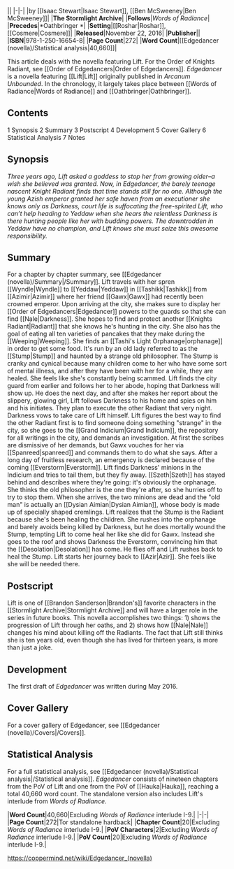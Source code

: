 |**<Edgedancer>**|
|-|-|
|by [[Isaac Stewart\|Isaac Stewart]], [[Ben McSweeney\|Ben McSweeney]]|
|**The Stormlight Archive**|
|**Follows**|*Words of Radiance*|
|**Precedes**|*Oathbringer *|
|**Setting**|[[Roshar\|Roshar]], [[Cosmere\|Cosmere]]|
|**Released**|November 22, 2016|
|**Publisher**||
|**ISBN**|978-1-250-16654-8|
|**Page Count**|272|
|**Word Count**|[[Edgedancer (novella)/Statistical analysis\|40,660]]|

This article deals with the novella featuring Lift. For the Order of Knights Radiant, see [[Order of Edgedancers\|Order of Edgedancers]].
*Edgedancer* is a novella featuring [[Lift\|Lift]] originally published in *Arcanum Unbounded*. In the chronology, it largely takes place between [[Words of Radiance\|Words of Radiance]] and [[Oathbringer\|Oathbringer]].

## Contents

1 Synopsis
2 Summary
3 Postscript
4 Development
5 Cover Gallery
6 Statistical Analysis
7 Notes


## Synopsis
*Three years ago, Lift asked a goddess to stop her from growing older–a wish she believed was granted. Now, in *Edgedancer*, the barely teenage nascent Knight Radiant finds that time stands still for no one. Although the young Azish emperor granted her safe haven from an executioner she knows only as Darkness, court life is suffocating the free-spirited Lift, who can’t help heading to Yeddaw when she hears the relentless Darkness is there hunting people like her with budding powers. The downtrodden in Yeddaw have no champion, and Lift knows she must seize this awesome responsibility.*

## Summary
For a chapter by chapter summary, see [[Edgedancer (novella)/Summary\|/Summary]].
Lift travels with her spren [[Wyndle\|Wyndle]] to [[Yeddaw\|Yeddaw]] in [[Tashikk\|Tashikk]] from [[Azimir\|Azimir]] where her friend [[Gawx\|Gawx]] had recently been crowned emperor. Upon arriving at the city, she makes sure to display her [[Order of Edgedancers\|Edgedancer]] powers to the guards so that she can find [[Nale\|Darkness]]. She hopes to find and protect another [[Knights Radiant\|Radiant]] that she knows he's hunting in the city. She also has the goal of eating all ten varieties of pancakes that they make during the [[Weeping\|Weeping]].
She finds an [[Tashi's Light Orphanage\|orphanage]] in order to get some food. It's run by an old lady referred to as the [[Stump\|Stump]] and haunted by a strange old philosopher. The Stump is cranky and cynical because many children come to her who have some sort of mental illness, and after they have been with her for a while, they are healed. She feels like she's constantly being scammed.
Lift finds the city guard from earlier and follows her to her abode, hoping that Darkness will show up. He does the next day, and after she makes her report about the slippery, glowing girl, Lift follows Darkness to his home and spies on him and his initiates. They plan to execute the other Radiant that very night. Darkness vows to take care of Lift himself.
Lift figures the best way to find the other Radiant first is to find someone doing something "strange" in the city, so she goes to the [[Grand Indicium\|Grand Indicium]], the repository for all writings in the city, and demands an investigation. At first the scribes are dismissive of her demands, but Gawx vouches for her via [[Spanreed\|spanreed]] and commands them to do what she says. After a long day of fruitless research, an emergency is declared because of the coming [[Everstorm\|Everstorm]]. Lift finds Darkness' minions in the Indicium and tries to tail them, but they fly away. [[Szeth\|Szeth]] has stayed behind and describes where they're going: it's obviously the orphanage. She thinks the old philosopher is the one they're after, so she hurries off to try to stop them.
When she arrives, the two minions are dead and the "old man" is actually an [[Dysian Aimian\|Dysian Aimian]], whose body is made up of specially shaped cremlings. Lift realizes that the Stump is the Radiant because she's been healing the children. She rushes into the orphanage and barely avoids being killed by Darkness, but he does mortally wound the Stump, tempting Lift to come heal her like she did for Gawx. Instead she goes to the roof and shows Darkness the Everstorm, convincing him that the [[Desolation\|Desolation]] has come. He flies off and Lift rushes back to heal the Stump.
Lift starts her journey back to [[Azir\|Azir]]. She feels like she will be needed there.

## Postscript
Lift is one of [[Brandon Sanderson\|Brandon's]] favorite characters in the [[Stormlight Archive\|Stormlight Archive]] and will have a larger role in the series in future books. This novella accomplishes two things: 1) shows the progression of Lift through her oaths, and 2) shows how [[Nale\|Nale]] changes his mind about killing off the Radiants.
The fact that Lift still thinks she is ten years old, even though she has lived for thirteen years, is more than just a joke.

## Development
The first draft of *Edgedancer* was written during May 2016.

## Cover Gallery
For a cover gallery of Edgedancer, see [[Edgedancer (novella)/Covers\|/Covers]].
## Statistical Analysis
For a full statistical analysis, see [[Edgedancer (novella)/Statistical analysis\|/Statistical analysis]].
*Edgedancer* consists of nineteen chapters from the PoV of Lift and one from the PoV of [[Hauka\|Hauka]], reaching a total 40,660 word count. The standalone version also includes Lift's interlude from *Words of Radiance*.

|**Word Count**|40,660|Excluding *Words of Radiance* interlude I-9.|
|-|-|
|**Page Count**|272|Tor standalone hardback|
|**Chapter Count**|20|Excluding *Words of Radiance* interlude I-9.|
|**PoV Characters**|2|Excluding *Words of Radiance* interlude I-9.|
|**PoV Count**|20|Excluding *Words of Radiance* interlude I-9.|



https://coppermind.net/wiki/Edgedancer_(novella)